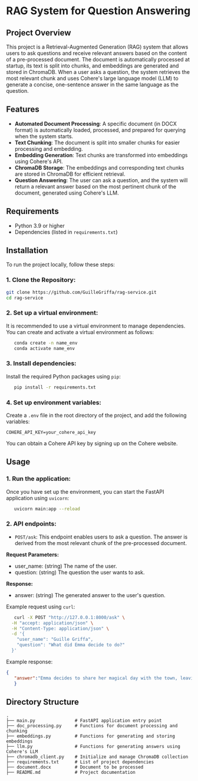# RAG System for Question Answering

## Project Overview

This project is a Retrieval-Augmented Generation (RAG) system that allows users to ask questions and receive relevant answers based on the content of a pre-processed document. The document is automatically processed at startup, its text is split into chunks, and embeddings are generated and stored in ChromaDB. When a user asks a question, the system retrieves the most relevant chunk and uses Cohere's large language model (LLM) to generate a concise, one-sentence answer in the same language as the question.

## Features

- **Automated Document Processing**: A specific document (in DOCX format) is automatically loaded, processed, and prepared for querying when the system starts.
- **Text Chunking**: The document is split into smaller chunks for easier processing and embedding.
- **Embedding Generation**: Text chunks are transformed into embeddings using Cohere's API.
- **ChromaDB Storage**: The embeddings and corresponding text chunks are stored in ChromaDB for efficient retrieval.
- **Question Answering**: The user can ask a question, and the system will return a relevant answer based on the most pertinent chunk of the document, generated using Cohere's LLM.

## Requirements

- Python 3.9 or higher
- Dependencies (listed in `requirements.txt`)

## Installation

To run the project locally, follow these steps:

### 1. Clone the Repository:

   ```bash
   git clone https://github.com/GuilleGriffa/rag-service.git
   cd rag-service
```

### 2. Set up a virtual environment: 

It is recommended to use a virtual environment to manage dependencies. You can create and activate a virtual environment as follows:

```bash
   conda create -n name_env
   conda activate name_env
```

### 3. Install dependencies:

Install the required Python packages using `pip`:

```bash
   pip install -r requirements.txt
```

### 4. Set up environment variables:

Create a `.env` file in the root directory of the project, and add the following variables:

```env
COHERE_API_KEY=your_cohere_api_key
```
You can obtain a Cohere API key by signing up on the Cohere website.

## Usage 

### 1. Run the application: 

Once you have set up the environment, you can start the FastAPI application using `uvicorn`:

```bash
   uvicorn main:app --reload
```

### 2. API endpoints:

- `POST/ask`: This endpoint enables users to ask a question. The answer is derived from the most relevant chunk of the pre-processed document.

**Request Parameters:**

- user_name: (string) The name of the user.
- question: (string) The question the user wants to ask.

**Response:**

- answer: (string) The generated answer to the user's question.

Example request using `curl`:

```bash
   curl -X POST "http://127.0.0.1:8000/ask" \
  -H "accept: application/json" \
  -H "Content-Type: application/json" \
  -d '{
    "user_name": "Guille Griffa",
    "question": "What did Emma decide to do?"
  }'

```

Example response:

```json
{
   "answer":"Emma decides to share her magical day with the town, leaving a lasting impression on everyone.🧚♀️"
   }
```

## Directory Structure

```plaintext
.
├── main.py               # FastAPI application entry point
├── doc_processing.py     # Functions for document processing and chunking
├── embeddings.py         # Functions for generating and storing embeddings
├── llm.py                # Functions for generating answers using Cohere's LLM
├── chromadb_client.py    # Initialize and manage ChromaDB collection     
├── requirements.txt      # List of project dependencies
├── document.docx         # Document to be processed
├── README.md             # Project documentation
```